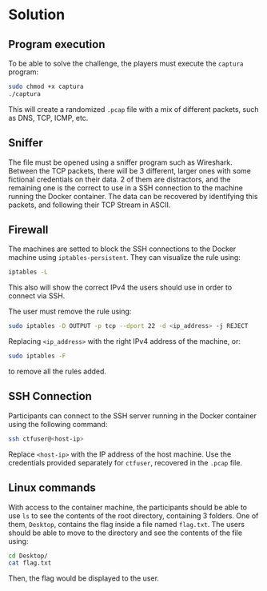 # Solution

## Program execution
To be able to solve the challenge, the players must execute the `captura` program:
```bash
sudo chmod +x captura
./captura
```
This will create a randomized `.pcap` file with a mix of different packets, such as DNS, TCP, ICMP, etc.

## Sniffer
The file must be opened using a sniffer program such as Wireshark.
Between the TCP packets, there will be 3 different, larger ones with some fictional credentials on their data. 2 of them are distractors, and the remaining one is the correct to use in a SSH connection to the machine running the Docker container.
The data can be recovered by identifying this packets, and following their TCP Stream in ASCII.

## Firewall
The machines are setted to block the SSH connections to the Docker machine using `iptables-persistent`. They can visualize the rule using:
```bash
iptables -L
```
This also will show the correct IPv4 the users should use in order to connect via SSH.

The user must remove the rule using:
```bash
sudo iptables -D OUTPUT -p tcp --dport 22 -d <ip_address> -j REJECT
```
Replacing `<ip_address>` with the right IPv4 address of the machine, or:
```bash
sudo iptables -F
```
to remove all the rules added.

## SSH Connection
Participants can connect to the SSH server running in the Docker container using the following command:
```bash
ssh ctfuser@<host-ip>
```
Replace `<host-ip>` with the IP address of the host machine. Use the credentials provided separately for `ctfuser`, recovered in the `.pcap` file.

## Linux commands
With access to the container machine, the participants should be able to use `ls` to see the contents of the root directory, containing 3 folders. One of them, `Desktop`, contains the flag inside a file named `flag.txt`.
The users should be able to move to the directory and see the contents of the file using:
```bash
cd Desktop/
cat flag.txt
```
Then, the flag would be displayed to the user.

